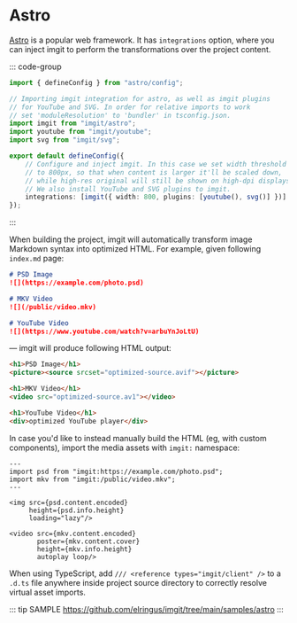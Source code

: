 # Astro

[Astro](https://astro.build) is a popular web framework. It has `integrations` option, where you can inject imgit to perform the transformations over the project content.

::: code-group

```ts [astro.config.mts]
import { defineConfig } from "astro/config";

// Importing imgit integration for astro, as well as imgit plugins
// for YouTube and SVG. In order for relative imports to work
// set 'moduleResolution' to 'bundler' in tsconfig.json.
import imgit from "imgit/astro";
import youtube from "imgit/youtube";
import svg from "imgit/svg";

export default defineConfig({
    // Configure and inject imgit. In this case we set width threshold
    // to 800px, so that when content is larger it'll be scaled down,
    // while high-res original will still be shown on high-dpi displays.
    // We also install YouTube and SVG plugins to imgit.
    integrations: [imgit({ width: 800, plugins: [youtube(), svg()] })]
});
```

:::

When building the project, imgit will automatically transform image Markdown syntax
into optimized HTML. For example, given following `index.md` page:

```md
# PSD Image
![](https://example.com/photo.psd)

# MKV Video
![](/public/video.mkv)

# YouTube Video
![](https://www.youtube.com/watch?v=arbuYnJoLtU)
```

— imgit will produce following HTML output:

```html
<h1>PSD Image</h1>
<picture><source srcset="optimized-source.avif"></picture>

<h1>MKV Video</h1>
<video src="optimized-source.av1"></video>

<h1>YouTube Video</h1>
<div>optimized YouTube player</div>
```

In case you'd like to instead manually build the HTML (eg, with custom components), import the media assets with `imgit:` namespace:

```astro
---
import psd from "imgit:https://example.com/photo.psd";
import mkv from "imgit:/public/video.mkv";
---

<img src={psd.content.encoded}
     height={psd.info.height}
     loading="lazy"/>

<video src={mkv.content.encoded}
       poster={mkv.content.cover}
       height={mkv.info.height}
       autoplay loop/>
```

When using TypeScript, add `/// <reference types="imgit/client" />` to a `.d.ts` file anywhere inside project source directory to correctly resolve virtual asset imports.

::: tip SAMPLE
https://github.com/elringus/imgit/tree/main/samples/astro
:::
